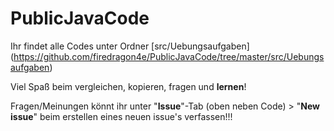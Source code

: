 # PublicJavaCode

Ihr findet alle Codes unter Ordner [src/Uebungsaufgaben]
(https://github.com/firedragon4e/PublicJavaCode/tree/master/src/Uebungsaufgaben)

Viel Spaß beim vergleichen, kopieren, fragen und **lernen**!

Fragen/Meinungen könnt ihr unter "**Issue**"-Tab (oben neben Code) > "**New issue**" beim erstellen eines neuen issue's verfassen!!!
